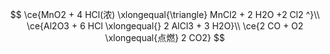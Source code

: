 $$
\ce{MnO2 + 4 HCl(浓) \xlongequal{\triangle} MnCl2 + 2 H2O +2 Cl2 ^}\\
\ce{Al2O3 + 6 HCl \xlongequal{} 2 AlCl3 + 3 H2O}\\
\ce{2 CO + O2 \xlongequal{点燃} 2 CO2}
$$

